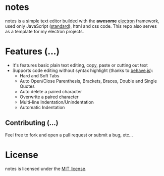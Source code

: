 # notes

notes is a simple text editor builded with the **awesome** <a href="https://electron.atom.io/">electron</a> framework, used only JavaScript (<a href="https://github.com/feross/standard">standard</a>), html and css code.
This repo also serves as a template for my electron projects.

# Features (...)

* It's features basic plain text editing, copy, paste or cutting out text
* Supports code editing without syntax highlight (thanks to <a href="http://jakiestfu.github.io/Behave.js/">behave.js</a>):
  * Hard and Soft Tabs
  * Auto Open/Close Parenthesis, Brackets, Braces, Double and Single Quotes
  * Auto delete a paired character
  * Overwrite a paired character
  * Multi-line Indentation/Unindentation
  * Automatic Indentation

## Contributing (...)

Feel free to fork and open a pull request or submit a bug, etc...

# License
notes is licensed under the [MIT license](https://raw.githubusercontent.com/Aerobird98/notes/master/LICENSE.txt).
